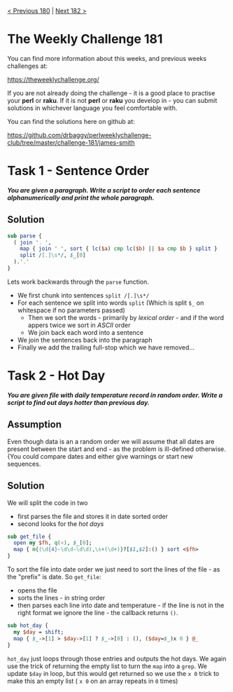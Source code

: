 [< Previous 180](https://github.com/drbaggy/perlweeklychallenge-club/tree/master/challenge-180/james-smith) |
[Next 182 >](https://github.com/drbaggy/perlweeklychallenge-club/tree/master/challenge-182/james-smith)

# The Weekly Challenge 181

You can find more information about this weeks, and previous weeks challenges at:

  https://theweeklychallenge.org/

If you are not already doing the challenge - it is a good place to practise your
**perl** or **raku**. If it is not **perl** or **raku** you develop in - you can
submit solutions in whichever language you feel comfortable with.

You can find the solutions here on github at:

https://github.com/drbaggy/perlweeklychallenge-club/tree/master/challenge-181/james-smith

# Task 1 - Sentence Order

***You are given a paragraph. Write a script to order each sentence alphanumerically and print the whole paragraph.***

## Solution

```perl
sub parse {
  ( join '. ',
    map { join ' ', sort { lc($a) cmp lc($b) || $a cmp $b } split }
    split /[.]\s*/, $_[0]
  ).'.'
}
```

Lets work backwards through the `parse` function.

  * We first chunk into sentences `split /[.]\s*/`
  * For each sentence we split into words `split` (Which is split `$_` on whitespace if no parameters passed)
    * Then we sort the words - primarily by *lexical order* - and if the word appers twice we sort in *ASCII* order
    * We join back each word into a sentence
  * We join the sentences back into the paragraph
  * Finally we add the trailing full-stop which we have removed...

# Task 2 - Hot Day

***You are given file with daily temperature record in random order. Write a script to find out days hotter than previous day.***

## Assumption

Even though data is an a random order we will assume that all dates are present between the start and end - as the problem is ill-defined otherwise. {You could compare dates and either give warnings or start new sequences.

## Solution

We will split the code in two 

 * first parses the file and stores it in date sorted order
 * second looks for the *hot days*

```perl
sub get_file {
  open my $fh, q(<), $_[0];
  map { m{(\d{4}-\d\d-\d\d),\s+(\d+)}?[$1,$2]:() } sort <$fh>
}
```

To sort the file into date order we just need to sort the lines of the file - as the "prefix" is date.  So `get_file`:

  * opens the file
  * sorts the lines - in string order
  * then parses each line into date and temperature - if the line is not in the right format we ignore the line - the callback returns `()`.

```perl
sub hot_day {
  my $day = shift;
  map { $_->[1] > $day->[1] ? $_->[0] : (), ($day=$_)x 0 } @_
}
```

`hot_day` just loops through those entries and outputs the hot days. We again use the trick of returning the empty list to turn the `map` into a `grep`. We update `$day` in loop, but this would get returned so we use the `x 0` trick to make this an empty list ( `x 0` on an array repeats in `0` times)

